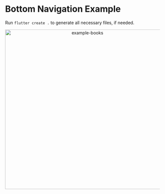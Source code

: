 # Bottom Navigation Example

Run `flutter create .` to generate all necessary files, if needed.

<p align="center">
<img src="https://raw.githubusercontent.com/slovnicki/beamer_examples/master/example-bottom-navigation-mobile.gif" alt="example-books" width="520">